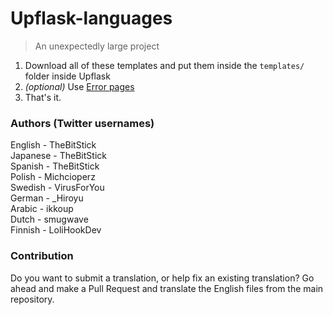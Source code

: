 # Upflask-languages
> An unexpectedly large project  

1. Download all of these templates and put them inside the `templates/` folder inside Upflask
2. *(optional)* Use [Error pages](https://github.com/Upflask/Upflask-error-pages)
3. That's it.

### Authors (Twitter usernames)
English - TheBitStick  
Japanese - TheBitStick  
Spanish - TheBitStick  
Polish - Michcioperz  
Swedish - VirusForYou  
German - _Hiroyu  
Arabic - ikkoup  
Dutch - smugwave  
Finnish - LoliHookDev

### Contribution
Do you want to submit a translation, or help fix an existing translation? Go ahead and make a Pull Request and translate the English files from the main repository.  

